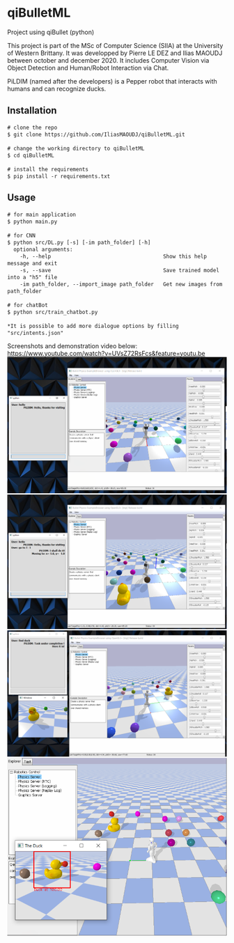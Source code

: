# qiBulletML
Project using qiBullet (python)

This project is part of the MSc of Computer Science (SIIA) at the University of Western Brittany. 
It was developped by Pierre LE DEZ and Ilias MAOUDJ between october and december 2020. 
It includes Computer Vision via Object Detection and Human/Robot Interaction via Chat.

PiLDIM (named after the developers) is a Pepper robot that interacts with humans and can recognize ducks.

## Installation

```console
# clone the repo
$ git clone https://github.com/IliasMAOUDJ/qiBulletML.git

# change the working directory to qiBulletML
$ cd qiBulletML

# install the requirements
$ pip install -r requirements.txt

```

## Usage

```console
# for main application
$ python main.py

# for CNN
$ python src/DL.py [-s] [-im path_folder] [-h]
  optional arguments:
    -h, --help                                    Show this help message and exit
    -s, --save                                    Save trained model into a "h5" file
    -im path_folder, --import_image path_folder   Get new images from path_folder
    
# for chatBot
$ python src/train_chatbot.py

*It is possible to add more dialogue options by filling "src/intents.json"
```


Screenshots and demonstration video below:
https://www.youtube.com/watch?v=UVsZ72RsFcs&feature=youtu.be
![alt text](https://github.com/IliasMAOUDJ/qiBulletML/blob/master/Screenshots/Hello.png)
![alt text](https://github.com/IliasMAOUDJ/qiBulletML/blob/master/Screenshots/MoveTo.png)
![alt text](https://github.com/IliasMAOUDJ/qiBulletML/blob/master/Screenshots/FindDuck.png)
![alt text](https://github.com/IliasMAOUDJ/qiBulletML/blob/master/Screenshots/DuckHere.png)
